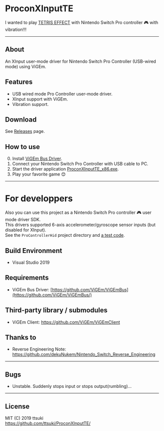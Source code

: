 # ProconXInputTE

I wanted to play [TETRIS EFFECT](http://www.tetriseffect.game/) with Nintendo Switch Pro controller :video_game: with vibration!!!

---

## About

An XInput user-mode driver for Nintendo Switch Pro Controller (USB-wired mode) using ViGEm.

## Features

- USB wired mode Pro Controller user-mode driver.
- XInput support with ViGEm.
- Vibration support.

## Download

See [Releases](https://github.com/ttsuki/ProconXInputTE/releases/latest) page.

## How to use

 0. Install [ViGEm Bus Driver](https://github.com/ViGEm/ViGEmBus/releases).
 1. Connect your Nintendo Switch Pro Controller with USB cable to PC.
 2. Start the driver application [ProconXInputTE_x86.exe](https://github.com/ttsuki/ProconXInputTE/releases/latest).
 3. Play your favorite game :blush:


---

# For developpers

Also you can use this project as a Nintendo Switch Pro controller :video_game: user mode driver SDK.  
This drivers supported 6-axis accelerometer/gyroscope sensor inputs (but disabled for XInput).  
See the `ProControllerHid` project directory and [a test code](/ProconXInputTE/Tests/ProControllerTest.cpp).  

## Build Environment
 - Visual Studio 2019

## Requirements
 - ViGEm Bus Driver: [https://github.com/ViGEm/ViGEmBus](https://github.com/ViGEm/ViGEmBus/)

## Third-party library / submodules
 - ViGEm Client: https://github.com/ViGEm/ViGEmClient

## Thanks to
 - Reverse Engineering Note: https://github.com/dekuNukem/Nintendo_Switch_Reverse_Engineering
 
---
## Bugs
  - Unstable. Suddenly stops input or stops output(rumbling)...

---
## License
 MIT (C) 2019 ttsuki  
 https://github.com/ttsuki/ProconXInputTE/  
